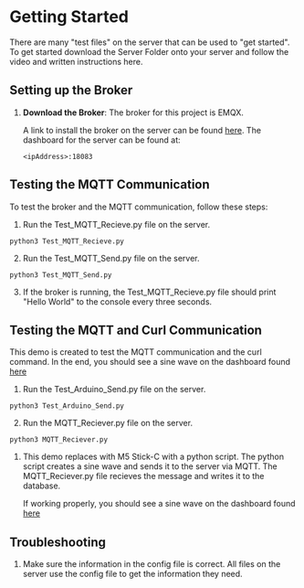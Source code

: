 # Getting Started

There are many "test files" on the server that can be used to "get started". To get started download the Server Folder onto your server and follow the video and written instructions here.

## Setting up the Broker
1. **Download the Broker**: The broker for this project is EMQX.   
   
     A link to install the broker on the server can be found [here](https://docs.emqx.com/en/enterprise/v5.1/deploy/install.html).  The dashboard for the server can be found at: 

    ```
    <ipAddress>:18083
    ```

## Testing the MQTT Communication
To test the broker and the MQTT communication, follow these steps:

1. Run the Test_MQTT_Recieve.py file on the server. 
   
```
python3 Test_MQTT_Recieve.py
```
   
2. Run the Test_MQTT_Send.py file on the server.

```
python3 Test_MQTT_Send.py
```

3. If the broker is running, the Test_MQTT_Recieve.py file should print "Hello World" to the console every three seconds.


## Testing the MQTT and Curl Communication
This demo is created to test the MQTT communication and the curl command. In the end, you should see a sine wave on the dashboard found [here](https://sensorweb.us:3000/d/M0m7iv6Vz/getting-started?orgId=1&from=now-5m&to=now&refresh=5s)

1. Run the Test_Arduino_Send.py file on the server. 
   
```
python3 Test_Arduino_Send.py
```
2. Run the MQTT_Reciever.py file on the server.

```
python3 MQTT_Reciever.py
```

1. This demo replaces with M5 Stick-C with a python script. The python script creates a sine wave and sends it to the server via MQTT. The MQTT_Reciever.py file recieves the message and writes it to the database.  
   
    If working properly, you should see a sine wave on the dashboard found [here](https://sensorweb.us:3000/d/M0m7iv6Vz/getting-started?orgId=1&from=now-5m&to=now&refresh=5s)

## Troubleshooting
1. Make sure the information in the config file is correct. All files on the server use the config file to get the information they need.